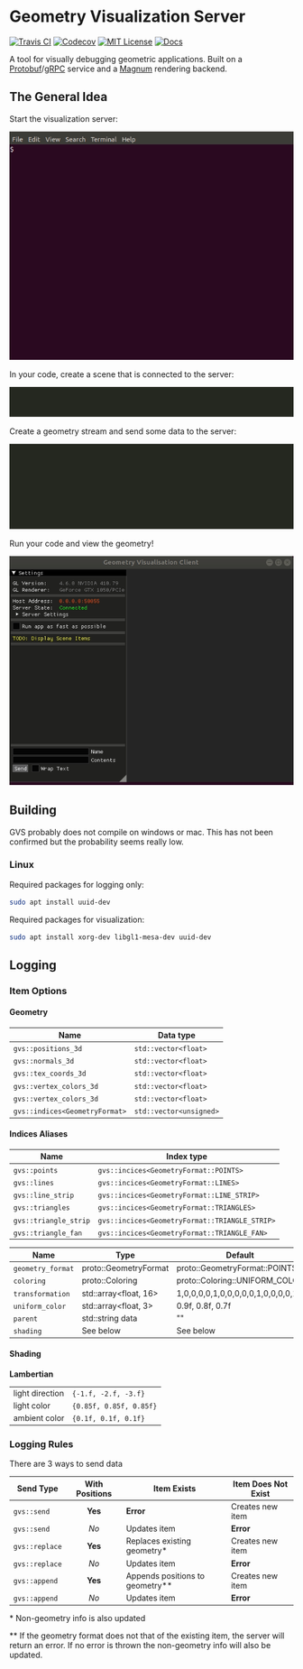 Geometry Visualization Server
=============================
[![Travis CI][travis-badge]][travis-link]
[![Codecov][codecov-badge]][codecov-link]
[![MIT License][license-badge]][license-link]
[![Docs][docs-badge]][docs-link]

A tool for visually debugging geometric applications. Built on a 
[Protobuf][protobuf-link]/[gRPC][grpc-link] service and a 
[Magnum][magnum-link] rendering backend.

The General Idea
----------------

Start the visualization server:

![start-the-server][start-the-server-gif]

In your code, create a scene that is connected to the server:

![connect-to-server][connect-to-server-gif]

Create a geometry stream and send some data to the server:

![send-geometry][send-geometry-gif]

Run your code and view the geometry!

![view-geometry][view-geometry-gif]

Building
--------

GVS probably does not compile on windows or mac. This has not 
been confirmed but the probability seems really low.

### Linux

Required packages for logging only:

```bash
sudo apt install uuid-dev
```

Required packages for visualization:

```bash
sudo apt install xorg-dev libgl1-mesa-dev uuid-dev
```

Logging
-------

### Item Options

#### Geometry

| Name                           | Data type               |
| ------------------------------ | ----------------------- |
| `gvs::positions_3d`            | `std::vector<float>`    |
| `gvs::normals_3d`              | `std::vector<float>`    |
| `gvs::tex_coords_3d`           | `std::vector<float>`    |
| `gvs::vertex_colors_3d`        | `std::vector<float>`    |
| `gvs::vertex_colors_3d`        | `std::vector<float>`    |
| `gvs::indices<GeometryFormat>` | `std::vector<unsigned>` |

#### Indices Aliases

| Name                  | Index type                                     |
| --------------------- | ---------------------------------------------- |
| `gvs::points`         | `gvs::incices<GeometryFormat::POINTS>`         |
| `gvs::lines`          | `gvs::incices<GeometryFormat::LINES>`          |
| `gvs::line_strip`     | `gvs::incices<GeometryFormat::LINE_STRIP>`     |
| `gvs::triangles`      | `gvs::incices<GeometryFormat::TRIANGLES>`      |
| `gvs::triangle_strip` | `gvs::incices<GeometryFormat::TRIANGLE_STRIP>` |
| `gvs::triangle_fan`   | `gvs::incices<GeometryFormat::TRIANGLE_FAN>`   |

| Name              | Type                  | Default                           |
| ----------------- | --------------------- | --------------------------------- |
| `geometry_format` | proto::GeometryFormat | proto::GeometryFormat::POINTS     |
| `coloring`        | proto::Coloring       | proto::Coloring::UNIFORM_COLOR    |
| `transformation`  | std::array<float, 16> | 1,0,0,0,0,1,0,0,0,0,0,1,0,0,0,0,1 |
| `uniform_color`   | std::array<float, 3>  | 0.9f, 0.8f, 0.7f                  |
| `parent`          | std::string data      | ""                                |
| `shading`         | See below             | See below                         |

#### Shading

**Lambertian**

|                 |                         |
| --------------- | ----------------------- |
| light direction | `{-1.f, -2.f, -3.f}`    |
| light color     | `{0.85f, 0.85f, 0.85f}` |
| ambient color   | `{0.1f, 0.1f, 0.1f}`    |

### Logging Rules

There are 3 ways to send data

| Send Type      | With Positions | Item Exists                     | Item Does Not Exist |
| -------------- |:--------------:| ------------------------------- | ------------------- |
| `gvs::send`    |     **Yes**    | **Error**                       | Creates new item    |
| `gvs::send`    |      *No*      | Updates item                    | **Error**           |
| `gvs::replace` |     **Yes**    | Replaces existing geometry*     | Creates new item    |
| `gvs::replace` |      *No*      | Updates item                    | **Error**           |
| `gvs::append`  |     **Yes**    | Appends positions to geometry** | Creates new item    |
| `gvs::append`  |      *No*      | Updates item                    | **Error**           |

\* Non-geometry info is also updated

** If the geometry format does not that of the existing item, the server 
will return an error. If no error is thrown the non-geometry info will also be updated.


[travis-badge]: https://travis-ci.org/LoganBarnes/geometry-visualization-server.svg?branch=master
[travis-link]: https://travis-ci.org/LoganBarnes/geometry-visualization-server
[codecov-badge]: https://codecov.io/gh/LoganBarnes/geometry-visualization-server/branch/master/graph/badge.svg
[codecov-link]: https://codecov.io/gh/LoganBarnes/geometry-visualization-server
[license-badge]: https://img.shields.io/badge/License-MIT-blue.svg
[license-link]: https://github.com/LoganBarnes/geometry-visualization-server/blob/master/LICENSE
[docs-badge]: https://codedocs.xyz/LoganBarnes/geometry-visualization-server.svg
[docs-link]: https://codedocs.xyz/LoganBarnes/geometry-visualization-server

[protobuf-link]: https://developers.google.com/protocol-buffers/
[grpc-link]: https://grpc.io/
[magnum-link]: https://magnum.graphics/

[view-geometry-gif]: https://raw.githubusercontent.com/LoganBarnes/geometry-visualization-server-docs/master/img/view-geometry.gif

[start-the-server-gif]: https://raw.githubusercontent.com/LoganBarnes/geometry-visualization-server-docs/master/img/start-the-server.gif
[connect-to-server-gif]: https://raw.githubusercontent.com/LoganBarnes/geometry-visualization-server-docs/master/img/connect-to-server.gif
[send-geometry-gif]: https://raw.githubusercontent.com/LoganBarnes/geometry-visualization-server-docs/master/img/send-geometry.gif